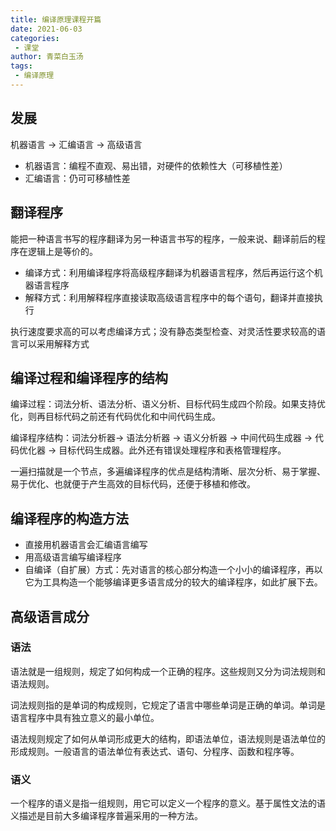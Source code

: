 ```yaml
---
title: 编译原理课程开篇
date: 2021-06-03
categories:
 - 课堂
author: 青菜白玉汤
tags:
 - 编译原理
---
```


## 发展
机器语言 -> 汇编语言 -> 高级语言

- 机器语言：编程不直观、易出错，对硬件的依赖性大（可移植性差）
- 汇编语言：仍可可移植性差


## 翻译程序
能把一种语言书写的程序翻译为另一种语言书写的程序，一般来说、翻译前后的程序在逻辑上是等价的。

- 编译方式：利用编译程序将高级程序翻译为机器语言程序，然后再运行这个机器语言程序
- 解释方式：利用解释程序直接读取高级语言程序中的每个语句，翻译并直接执行

执行速度要求高的可以考虑编译方式；没有静态类型检查、对灵活性要求较高的语言可以采用解释方式

## 编译过程和编译程序的结构
编译过程：词法分析、语法分析、语义分析、目标代码生成四个阶段。如果支持优化，则再目标代码之前还有代码优化和中间代码生成。

编译程序结构：词法分析器-> 语法分析器 -> 语义分析器 -> 中间代码生成器 -> 代码优化器 -> 目标代码生成器。此外还有错误处理程序和表格管理程序。

一遍扫描就是一个节点，多遍编译程序的优点是结构清晰、层次分析、易于掌握、易于优化、也就便于产生高效的目标代码，还便于移植和修改。

## 编译程序的构造方法
- 直接用机器语言会汇编语言编写
- 用高级语言编写编译程序
- 自编译（自扩展）方式：先对语言的核心部分构造一个小小的编译程序，再以它为工具构造一个能够编译更多语言成分的较大的编译程序，如此扩展下去。

## 高级语言成分
### 语法
语法就是一组规则，规定了如何构成一个正确的程序。这些规则又分为词法规则和语法规则。

词法规则指的是单词的构成规则，它规定了语言中哪些单词是正确的单词。单词是语言程序中具有独立意义的最小单位。

语法规则规定了如何从单词形成更大的结构，即语法单位，语法规则是语法单位的形成规则。一般语言的语法单位有表达式、语句、分程序、函数和程序等。

### 语义
一个程序的语义是指一组规则，用它可以定义一个程序的意义。基于属性文法的语义描述是目前大多编译程序普遍采用的一种方法。